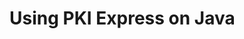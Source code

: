 ﻿# Using PKI Express on Java

<!-- link to version in Portuguese -->
<div data-alt-locales="pt-br"></div>
